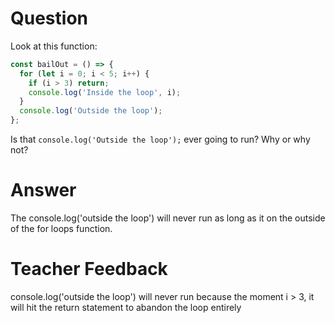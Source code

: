 # Question
Look at this function:

```js
const bailOut = () => {
  for (let i = 0; i < 5; i++) {
    if (i > 3) return;
    console.log('Inside the loop', i);
  }
  console.log('Outside the loop');
};
```

Is that `console.log('Outside the loop');` ever going to run? Why or why not?

# Answer
The console.log('outside the loop') will never run as long as it on the outside of the for loops function. 

# Teacher Feedback
console.log('outside the loop') will never run because the moment i > 3, it will hit the return statement to abandon the loop entirely
